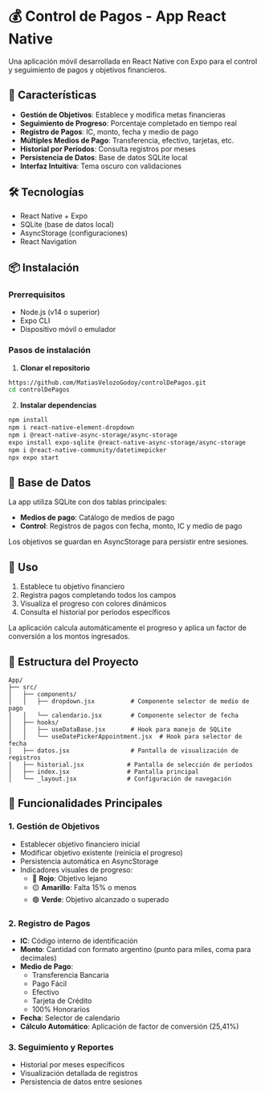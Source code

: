 # 💰 Control de Pagos - App React Native

Una aplicación móvil desarrollada en React Native con Expo para el control y seguimiento de pagos y objetivos financieros.

## 🚀 Características

- **Gestión de Objetivos**: Establece y modifica metas financieras
- **Seguimiento de Progreso**: Porcentaje completado en tiempo real
- **Registro de Pagos**: IC, monto, fecha y medio de pago
- **Múltiples Medios de Pago**: Transferencia, efectivo, tarjetas, etc.
- **Historial por Períodos**: Consulta registros por meses
- **Persistencia de Datos**: Base de datos SQLite local
- **Interfaz Intuitiva**: Tema oscuro con validaciones

## 🛠️ Tecnologías

- React Native + Expo
- SQLite (base de datos local)
- AsyncStorage (configuraciones)
- React Navigation

## 📦 Instalación

### Prerrequisitos

- Node.js (v14 o superior)
- Expo CLI
- Dispositivo móvil o emulador

### Pasos de instalación

1. **Clonar el repositorio**
```bash
https://github.com/MatiasVelozoGodoy/controlDePagos.git
cd controlDePagos
```

2. **Instalar dependencias**
```bash
npm install
npm i react-native-element-dropdown
npm i @react-native-async-storage/async-storage
expo install expo-sqlite @react-native-async-storage/async-storage
npm i @react-native-community/datetimepicker
npx expo start
```

## 💾 Base de Datos

La app utiliza SQLite con dos tablas principales:
- **Medios de pago**: Catálogo de medios de pago
- **Control**: Registros de pagos con fecha, monto, IC y medio de pago

Los objetivos se guardan en AsyncStorage para persistir entre sesiones.

## 📱 Uso

1. Establece tu objetivo financiero
2. Registra pagos completando todos los campos
3. Visualiza el progreso con colores dinámicos
4. Consulta el historial por períodos específicos

La aplicación calcula automáticamente el progreso y aplica un factor de conversión a los montos ingresados.

## 📁 Estructura del Proyecto

```text
App/
├── src/
│   ├── components/
│   │   ├── dropdown.jsx          # Componente selector de medio de pago
│   │   └── calendario.jsx        # Componente selector de fecha
│   ├── hooks/
│   │   ├── useDataBase.jsx       # Hook para manejo de SQLite
│   │   └── useDatePickerAppointment.jsx  # Hook para selector de fecha
│   ├── datos.jsx                 # Pantalla de visualización de registros
│   ├── historial.jsx            # Pantalla de selección de períodos
│   ├── index.jsx                # Pantalla principal
│   └── _layout.jsx              # Configuración de navegación
```

## 🎯 Funcionalidades Principales

### 1. Gestión de Objetivos
- Establecer objetivo financiero inicial
- Modificar objetivo existente (reinicia el progreso)
- Persistencia automática en AsyncStorage
- Indicadores visuales de progreso:
  - 🔴 **Rojo**: Objetivo lejano
  - 🟡 **Amarillo**: Falta 15% o menos
  - 🟢 **Verde**: Objetivo alcanzado o superado

### 2. Registro de Pagos
- **IC**: Código interno de identificación
- **Monto**: Cantidad con formato argentino (punto para miles, coma para decimales)
- **Medio de Pago**: 
  - Transferencia Bancaria
  - Pago Fácil
  - Efectivo
  - Tarjeta de Crédito
  - 100% Honorarios
- **Fecha**: Selector de calendario
- **Cálculo Automático**: Aplicación de factor de conversión (25,41%)

### 3. Seguimiento y Reportes
- Historial por meses específicos
- Visualización detallada de registros
- Persistencia de datos entre sesiones


